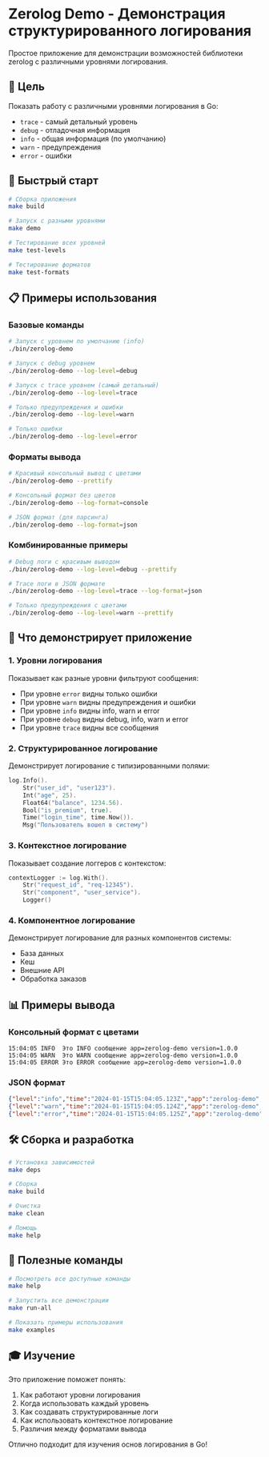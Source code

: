 # Zerolog Demo - Демонстрация структурированного логирования

Простое приложение для демонстрации возможностей библиотеки zerolog с различными уровнями логирования.

## 🎯 Цель

Показать работу с различными уровнями логирования в Go:
- `trace` - самый детальный уровень
- `debug` - отладочная информация
- `info` - общая информация (по умолчанию)
- `warn` - предупреждения
- `error` - ошибки

## 🚀 Быстрый старт

```bash
# Сборка приложения
make build

# Запуск с разными уровнями
make demo

# Тестирование всех уровней
make test-levels

# Тестирование форматов
make test-formats
```

## 📋 Примеры использования

### Базовые команды

```bash
# Запуск с уровнем по умолчанию (info)
./bin/zerolog-demo

# Запуск с debug уровнем
./bin/zerolog-demo --log-level=debug

# Запуск с trace уровнем (самый детальный)
./bin/zerolog-demo --log-level=trace

# Только предупреждения и ошибки
./bin/zerolog-demo --log-level=warn

# Только ошибки
./bin/zerolog-demo --log-level=error
```

### Форматы вывода

```bash
# Красивый консольный вывод с цветами
./bin/zerolog-demo --prettify

# Консольный формат без цветов
./bin/zerolog-demo --log-format=console

# JSON формат (для парсинга)
./bin/zerolog-demo --log-format=json
```

### Комбинированные примеры

```bash
# Debug логи с красивым выводом
./bin/zerolog-demo --log-level=debug --prettify

# Trace логи в JSON формате
./bin/zerolog-demo --log-level=trace --log-format=json

# Только предупреждения с цветами
./bin/zerolog-demo --log-level=warn --prettify
```

## 🔧 Что демонстрирует приложение

### 1. Уровни логирования
Показывает как разные уровни фильтруют сообщения:
- При уровне `error` видны только ошибки
- При уровне `warn` видны предупреждения и ошибки
- При уровне `info` видны info, warn и error
- При уровне `debug` видны debug, info, warn и error
- При уровне `trace` видны все сообщения

### 2. Структурированное логирование
Демонстрирует логирование с типизированными полями:
```go
log.Info().
    Str("user_id", "user123").
    Int("age", 25).
    Float64("balance", 1234.56).
    Bool("is_premium", true).
    Time("login_time", time.Now()).
    Msg("Пользователь вошел в систему")
```

### 3. Контекстное логирование
Показывает создание логгеров с контекстом:
```go
contextLogger := log.With().
    Str("request_id", "req-12345").
    Str("component", "user_service").
    Logger()
```

### 4. Компонентное логирование
Демонстрирует логирование для разных компонентов системы:
- База данных
- Кеш
- Внешние API
- Обработка заказов

## 📊 Примеры вывода

### Консольный формат с цветами
```
15:04:05 INFO  Это INFO сообщение app=zerolog-demo version=1.0.0
15:04:05 WARN  Это WARN сообщение app=zerolog-demo version=1.0.0
15:04:05 ERROR Это ERROR сообщение app=zerolog-demo version=1.0.0
```

### JSON формат
```json
{"level":"info","time":"2024-01-15T15:04:05.123Z","app":"zerolog-demo","version":"1.0.0","message":"Это INFO сообщение"}
{"level":"warn","time":"2024-01-15T15:04:05.124Z","app":"zerolog-demo","version":"1.0.0","message":"Это WARN сообщение"}
{"level":"error","time":"2024-01-15T15:04:05.125Z","app":"zerolog-demo","version":"1.0.0","message":"Это ERROR сообщение"}
```

## 🛠 Сборка и разработка

```bash
# Установка зависимостей
make deps

# Сборка
make build

# Очистка
make clean

# Помощь
make help
```

## 📖 Полезные команды

```bash
# Посмотреть все доступные команды
make help

# Запустить все демонстрации
make run-all

# Показать примеры использования
make examples
```

## 🎓 Изучение

Это приложение поможет понять:
1. Как работают уровни логирования
2. Когда использовать каждый уровень
3. Как создавать структурированные логи
4. Как использовать контекстное логирование
5. Различия между форматами вывода

Отлично подходит для изучения основ логирования в Go!
